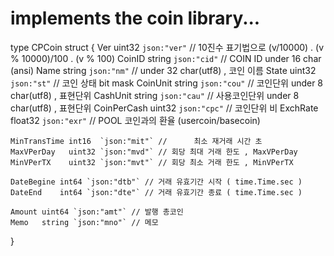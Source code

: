 # implements the coin library...

type CPCoin struct {
	Ver         uint32  `json:"ver"` // 10진수 표기법으로 (v/10000) . (v % 10000)/100 . (v % 100)
	CoinID      string  `json:"cid"` // COIN ID  under 16 char (ansi)
	Name        string  `json:"nm"`  // under 32 char(utf8) , 코인 이름
	State       uint32  `json:"st"`  // 코인 상태 bit mask
	CoinUnit    string  `json:"cou"` // 코인단위 under 8 char(utf8) , 표현단위
	CashUnit    string  `json:"cau"` // 사용코인단위 under 8 char(utf8) , 표현단위
	CoinPerCash uint32  `json:"cpc"` // 코인단위 비
	ExchRate    float32 `json:"exr"` // POOL 코인과의 환율 (usercoin/basecoin)

	MinTransTime int16  `json:"mit"` //		 최소 재거래 시간 초
	MaxVPerDay   uint32 `json:"mvd"` // 회당 최대 거래 한도 , MaxVPerDay
	MinVPerTX    uint32 `json:"mvt"` // 회당 최소 거래 한도 , MinVPerTX

	DateBegine int64 `json:"dtb"` // 거래 유효기간 시작 ( time.Time.sec )
	DateEnd    int64 `json:"dte"` // 거래 유효기간 종료 ( time.Time.sec )

	Amount uint64 `json:"amt"` // 발행 총코인
	Memo   string `json:"mno"` // 메모
}
